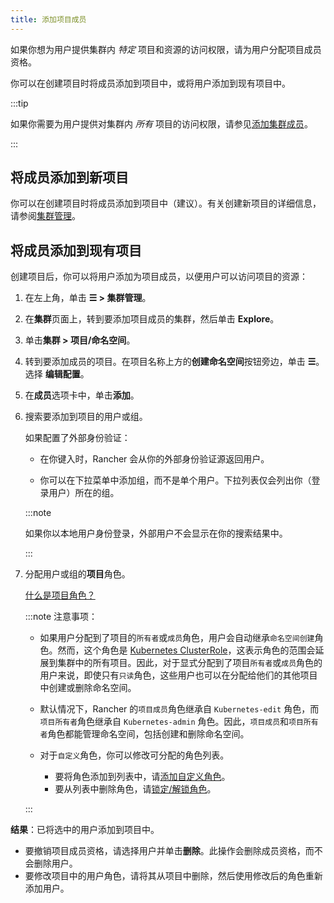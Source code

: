 ```yaml
---
title: 添加项目成员
---
```


如果你想为用户提供集群内 _特定_ 项目和资源的访问权限，请为用户分配项目成员资格。

你可以在创建项目时将成员添加到项目中，或将用户添加到现有项目中。

:::tip

如果你需要为用户提供对集群内 _所有_ 项目的访问权限，请参见[添加集群成员](authn-and-authz/manage-role-based-access-control-rbac/cluster-and-project-roles.md)。

:::

## 将成员添加到新项目

你可以在创建项目时将成员添加到项目中（建议）。有关创建新项目的详细信息，请参阅[集群管理](../../cluster-admin/manage-clusters/projects-and-namespaces.md)。

## 将成员添加到现有项目

创建项目后，你可以将用户添加为项目成员，以便用户可以访问项目的资源：

1. 在左上角，单击 **☰ > 集群管理**。
1. 在**集群**页面上，转到要添加项目成员的集群，然后单击 **Explore**。
1. 单击**集群 > 项目/命名空间**。
1. 转到要添加成员的项目。在项目名称上方的**创建命名空间**按钮旁边，单击 **☰**。选择 **编辑配置**。
1. 在**成员**选项卡中，单击**添加**。
1. 搜索要添加到项目的用户或组。

   如果配置了外部身份验证：

   - 在你键入时，Rancher 会从你的外部身份验证源返回用户。

   - 你可以在下拉菜单中添加组，而不是单个用户。下拉列表仅会列出你（登录用户）所在的组。

   :::note

   如果你以本地用户身份登录，外部用户不会显示在你的搜索结果中。

   :::

1. 分配用户或组的**项目**角色。

   [什么是项目角色？](authn-and-authz/manage-role-based-access-control-rbac/cluster-and-project-roles.md)

   :::note 注意事项：

   - 如果用户分配到了项目的`所有者`或`成员`角色，用户会自动继承`命名空间创建`角色。然而，这个角色是 [Kubernetes ClusterRole](https://kubernetes.io/docs/reference/access-authn-authz/rbac/#role-and-clusterrole)，这表示角色的范围会延展到集群中的所有项目。因此，对于显式分配到了项目`所有者`或`成员`角色的用户来说，即使只有`只读`角色，这些用户也可以在分配给他们的其他项目中创建或删除命名空间。

   - 默认情况下，Rancher 的`项目成员`角色继承自 `Kubernetes-edit` 角色，而`项目所有者`角色继承自 `Kubernetes-admin` 角色。因此，`项目成员`和`项目所有者`角色都能管理命名空间，包括创建和删除命名空间。

   - 对于`自定义`角色，你可以修改可分配的角色列表。

      - 要将角色添加到列表中，请[添加自定义角色](authn-and-authz/manage-role-based-access-control-rbac/custom-roles.md)。
      - 要从列表中删除角色，请[锁定/解锁角色](authn-and-authz/manage-role-based-access-control-rbac/locked-roles.md)。

   :::

**结果**：已将选中的用户添加到项目中。

- 要撤销项目成员资格，请选择用户并单击**删除**。此操作会删除成员资格，而不会删除用户。
- 要修改项目中的用户角色，请将其从项目中删除，然后使用修改后的角色重新添加用户。